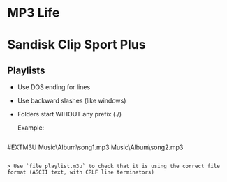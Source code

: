 # MP3 Life


# Sandisk Clip Sport Plus

## Playlists

* Use DOS ending for lines
* Use backward slashes (like windows)
* Folders start WIHOUT any prefix (./)

  Example:

  ```txt
#EXTM3U 
Music\Album\song1.mp3
Music\Album\song2.mp3
  ```

> Use `file playlist.m3u` to check that it is using the correct file format (ASCII text, with CRLF line terminators)






